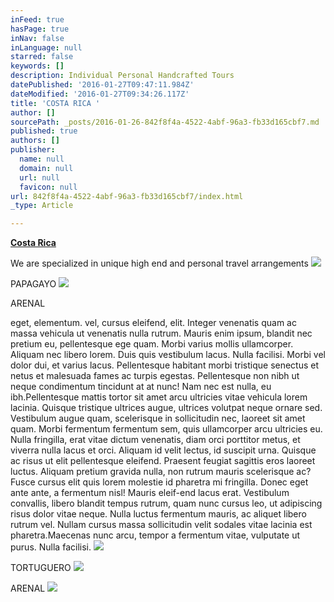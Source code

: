 ```yaml
---
inFeed: true
hasPage: true
inNav: false
inLanguage: null
starred: false
keywords: []
description: Individual Personal Handcrafted Tours
datePublished: '2016-01-27T09:47:11.984Z'
dateModified: '2016-01-27T09:34:26.117Z'
title: 'COSTA RICA '
author: []
sourcePath: _posts/2016-01-26-842f8f4a-4522-4abf-96a3-fb33d165cbf7.md
published: true
authors: []
publisher:
  name: null
  domain: null
  url: null
  favicon: null
url: 842f8f4a-4522-4abf-96a3-fb33d165cbf7/index.html
_type: Article

---
```

**[Costa Rica][0]**

We are specialized in unique high end and personal travel arrangements
![](https://the-grid-user-content.s3-us-west-2.amazonaws.com/134c275a-e85a-494e-a560-91f6676dd1fa.jpg)

PAPAGAYO
![](https://the-grid-user-content.s3-us-west-2.amazonaws.com/2f8cb17c-9795-4b4a-9c31-3d93e28d367a.JPG)

ARENAL

eget, elementum. vel, cursus eleifend, elit. Integer venenatis quam ac massa vehicula ut venenatis nulla rutrum. Mauris enim ipsum, blandit nec pretium eu, pellentesque ege quam. Morbi varius mollis ullamcorper. Aliquam nec libero lorem. Duis quis vestibulum lacus. Nulla facilisi. Morbi vel dolor dui, et varius lacus. Pellentesque habitant morbi tristique senectus et netus et malesuada fames ac turpis egestas. Pellentesque non nibh ut neque condimentum tincidunt at at nunc! Nam nec est nulla, eu ibh.Pellentesque mattis tortor sit amet arcu ultricies vitae vehicula lorem lacinia. Quisque tristique ultrices augue, ultrices volutpat neque ornare sed. Vestibulum augue quam, scelerisque in sollicitudin nec, laoreet sit amet quam. Morbi fermentum fermentum sem, quis ullamcorper arcu ultricies eu. Nulla fringilla, erat vitae dictum venenatis, diam orci porttitor metus, et viverra nulla lacus et orci. Aliquam id velit lectus, id suscipit urna. Quisque ac risus ut elit pellentesque eleifend. Praesent feugiat sagittis eros laoreet luctus. Aliquam pretium gravida nulla, non rutrum mauris scelerisque ac? Fusce cursus elit quis lorem molestie id pharetra mi fringilla. Donec eget ante ante, a fermentum nisl! Mauris eleif-end lacus erat. Vestibulum convallis, libero blandit tempus rutrum, quam nunc cursus leo, ut adipiscing risus dolor vitae neque. Nulla luctus fermentum mauris, ac aliquet
libero rutrum vel. Nullam cursus massa sollicitudin velit sodales vitae lacinia est pharetra.Maecenas nunc arcu, tempor a fermentum vitae, vulputate ut purus. Nulla facilisi. ![](https://the-grid-user-content.s3-us-west-2.amazonaws.com/a42d02fd-98ee-4a08-8117-ce9746b1467c.jpg)

TORTUGUERO
![](https://the-grid-user-content.s3-us-west-2.amazonaws.com/b6983777-133a-4f26-bce9-732c6d1d6d98.jpg)

ARENAL
![](https://s3-us-west-2.amazonaws.com/the-grid-img/p/37fccf22effbf4e76d740a1923e6f48592c3a487.jpg)

[0]: https://app.thegrid.io/posts/842f8f4a-4522-4abf-96a3-fb33d165cbf7/null